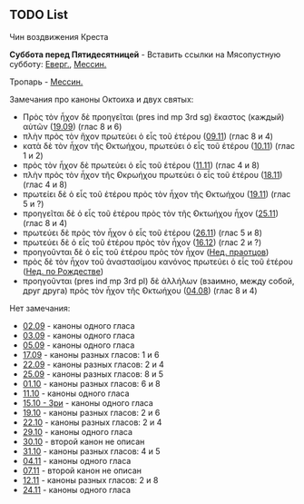 
## TODO List

Чин воздвижения Креста

**Суббота перед Пятидесятницей** - Вставить ссылки на Мясопустную субботу:
[Еверг.](13_moving_cycle/B_14_EUR_week7.ru.md#Суббота-перед-Пятидесятницей), 
[Мессин.](13_moving_cycle/B_14_MES_week7.ru.md#Суббота-перед-Пятидесятницей)

Тропарь - [Мессин.](11_november/11_04_MES.ru.md)


Замечания про каноны Октоиха и двух святых:
- Πρὸς τὸν ἦχον δὲ προηγεῖται (pres ind mp 3rd sg) ἕκαστος (каждый) αὐτῶν ([19.09](09_september/09_19_EUR.ru.md)) (глас 8 и 6)
- πλὴν πρὸς τὸν ἣχον πρωτεύει ὁ εἷς τοῦ ἑτέρου ([09.11](11_november/11_09_EUR.ru.md)) (глас 8 и 4)
- κατὰ δὲ τὸν ἦχον τῆς ̓Οκτωήχου, πρωτεύει ὁ εἷς τοῦ ἑτέρου ([10.11](11_november/11_10_EUR.ru.md)) (глас 1 и 2)
- πρὸς τὸν ἦχον δὲ πρωτεύει ὁ εἷς τοῦ ἑτέρου ([11.11](11_november/11_11_EUR.ru.md)) (глас 4 и 8)
- πλὴν πρὸς τὸν ἦχον τῆς ̓Οκρωήχου πρωτεύει ὁ εἷς τοῦ ἑτέρου ([18.11](11_november/11_18_EUR.ru.md)) (глас 4 и 8)
- πρωτείει δὲ ὁ εἷς τοῦ ἐτέρου πρὸς τὸν ἦχον τῆς ̓Οκτωήχου ([19.11](11_november/11_19_EUR.ru.md)) (глас 5 и ?)
- προηγεῖται δὲ ὁ εἷς τοῦ ἐτέρου πρὸς τὸν τῆς ̓Οκτωήχου ἦχον ([25.11](11_november/11_25_EUR.ru.md)) (глас 8 и 4)
- πρωτεύει δὲ πρὸς τὸν ἦχον ὁ εἷς τοῦ ἑτέρου ([26.11](11_november/11_26_EUR.ru.md)) (глас 5 и 8)
- πρωτεύει δὲ ὁ εἷς τοῦ ἐτέρου πρὸς τὸν ἧχον ([16.12](12_december/16_EUR.ru.md)) (глас 2 и ?)
- προηγοῦνται δὲ ὁ εἷς τοῦ ἐτέρου πρὸς τὸν ἦχον ([Нед. праотцов](12_december/16_X_EUR_propatoron.ru.md))
- πρὸς δὲ τὸν ἦχον τοῦ ἀναστασίμου κανόνος πρωτεύει ὁ εἷς τοῦ ἐτέρου ([Нед. по Рождестве](12_december/26_Y_EUR_sunday.ru.md))
- προηγοῦνται (pres ind mp 3rd pl) δὲ ἀλλήλων (взаимно, между собой, друг друга) πρὸς τὸν ἦχον τῆς ̓Οκτωήχου ([04.08](08_august/08_04_EUR.ru.md)) (глас 8 и 4)

Нет замечания:
- [02.09](09_september/09_02_EUR.ru.md) - каноны одного гласа
- [03.09](09_september/09_03_EUR.ru.md) - каноны одного гласа
- [05.09](09_september/09_05_EUR.ru.md) - каноны одного гласа
- [17.09](09_september/09_17_EUR.ru.md) - каноны разных гласов: 1 и 6
- [22.09](09_september/09_22_EUR.ru.md) - каноны разных гласов: 2 и 4
- [25.09](09_september/09_25_EUR.ru.md) - каноны разных гласов: 8 и 5
- [01.10](10_october/10_01_EUR.ru.md) - каноны разных гласов: 6 и 8
- [11.10](10_october/10_11_EUR.ru.md) - каноны одного гласа
- [15.10 - Зри](10_october/10_15_EUR.ru.md) - каноны одного гласа
- [19.10](10_october/10_19_EUR.ru.md) - каноны разных гласов: 2 и 6
- [22.10](10_october/10_22_EUR.ru.md) - каноны разных гласов: 2 и 4
- [29.10](10_october/10_29_EUR.ru.md) - каноны одного гласа
- [30.10](10_october/10_30_EUR.ru.md) - второй канон не описан
- [31.10](10_october/10_31_EUR.ru.md) - каноны разных гласов: 4 и 5
- [04.11](11_november/11_04_EUR.ru.md) - каноны одного гласа
- [07.11](11_november/11_07_EUR.ru.md) - второй канон не описан
- [12.11](11_november/11_12_EUR.ru.md) - каноны разных гласов: 2 и 8
- [24.11](11_november/11_24_EUR.ru.md) - каноны одного гласа
